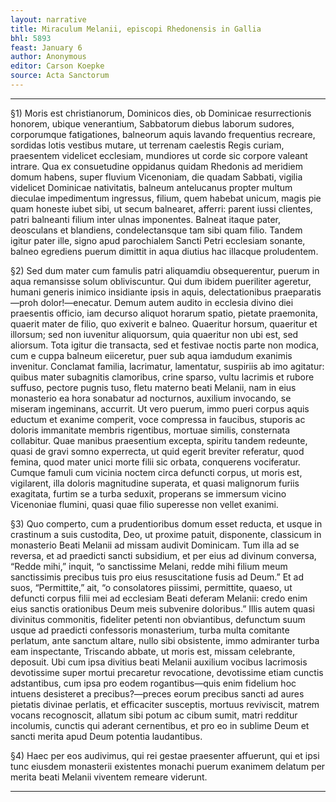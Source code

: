 ```yaml
---
layout: narrative
title: Miraculum Melanii, episcopi Rhedonensis in Gallia
bhl: 5893
feast: January 6
author: Anonymous
editor: Carson Koepke
source: Acta Sanctorum
---
```


---

§1) Moris est christianorum, Dominicos dies, ob Dominicae resurrectionis honorem, ubique venerantium, Sabbatorum diebus laborum sudores, corporumque fatigationes, balneorum aquis lavando frequentius recreare, sordidas lotis vestibus mutare, ut terrenam caelestis Regis curiam, praesentem videlicet ecclesiam, mundiores ut corde sic corpore valeant intrare. Qua ex consuetudine oppidanus quidam Rhedonis ad meridiem domum habens, super fluvium Vicenoniam, die quadam Sabbati, vigilia videlicet Dominicae nativitatis, balneum antelucanus propter multum dieculae impedimentum ingressus, filium, quem habebat unicum, magis pie quam honeste iubet sibi, ut secum balnearet, afferri: parent iussi clientes, patri balneanti filium inter ulnas imponentes. Balneat itaque pater, deosculans et blandiens, condelectansque tam sibi quam filio. Tandem igitur pater ille, signo apud parochialem Sancti Petri ecclesiam sonante, balneo egrediens puerum dimittit in aqua diutius hac illacque proludentem.

§2) Sed dum mater cum famulis patri aliquamdiu obsequerentur, puerum in aqua remansisse solum obliviscuntur. Qui dum ibidem pueriliter ageretur, humani generis inimico insidiante ipsis in aquis, delectationibus praeparatis—proh dolor!—enecatur. Demum autem audito in ecclesia divino diei praesentis officio, iam decurso aliquot horarum spatio, pietate praemonita, quaerit mater de filio, quo exiverit e balneo. Quaeritur horsum, quaeritur et illorsum; sed non iuvenitur aliquorsum, quia quaeritur non ubi est, sed aliorsum. Tota igitur die transacta, sed et festivae noctis parte non modica, cum e cuppa balneum eiiceretur, puer sub aqua iamdudum exanimis invenitur. Conclamat familia, lacrimatur, lamentatur, suspiriis ab imo agitatur: quibus mater subagnitis clamoribus, crine sparso, vultu lacrimis et rubore suffuso, pectore pugnis tuso, fletu materno beati Melanii, nam in eius monasterio ea hora sonabatur ad nocturnos, auxilium invocando, se miseram ingeminans, accurrit. Ut vero puerum, immo pueri corpus aquis eductum et exanime comperit, voce compressa in faucibus, stuporis ac doloris immanitate membris rigentibus, mortuae similis, consternata collabitur. Quae manibus praesentium excepta, spiritu tandem redeunte, quasi de gravi somno experrecta, ut quid egerit breviter referatur, quod femina, quod mater unici morte filii sic orbata, conquerens vociferatur. Cumque famuli cum vicinia noctem circa defuncti corpus, ut moris est, vigilarent, illa doloris magnitudine superata, et quasi malignorum furiis exagitata, furtim se a turba seduxit, properans se immersum vicino Vicenoniae flumini, quasi quae filio superesse non vellet exanimi.

§3) Quo comperto, cum a prudentioribus domum esset reducta, et usque in crastinum a suis custodita, Deo, ut proxime patuit, disponente, classicum in monasterio Beati Melanii ad missam audivit Dominicam. Tum illa ad se reversa, et ad praedicti sancti subsidium, et per eius ad divinum conversa, “Redde mihi,” inquit, “o sanctissime Melani, redde mihi filium meum sanctissimis precibus tuis pro eius resuscitatione fusis ad Deum.” Et ad suos, “Permittite,” ait, “o consolatores piissimi, permittite, quaeso, ut defuncti corpus filii mei ad ecclesiam Beati deferam Melanii: credo enim eius sanctis orationibus Deum meis subvenire doloribus.” Illis autem quasi divinitus commonitis, fideliter petenti non obviantibus, defunctum suum usque ad praedicti confessoris monasterium, turba multa comitante perlatum, ante sanctum altare, nullo sibi obsistente, immo admiranter turba eam inspectante, Triscando abbate, ut moris est, missam celebrante, deposuit. Ubi cum ipsa divitius beati Melanii auxilium vocibus lacrimosis devotissime super mortui precaretur revocatione, devotissime etiam cunctis adstantibus, cum ipsa pro eodem rogantibus—quis enim fidelium hoc intuens desisteret a precibus?—preces eorum precibus sancti ad aures pietatis divinae perlatis, et efficaciter susceptis, mortuus reviviscit, matrem vocans recognoscit, allatum sibi potum ac cibum sumit, matri redditur incolumis, cunctis qui aderant cernentibus, et pro eo in sublime Deum et sancti merita apud Deum potentia laudantibus.

§4) Haec per eos audivimus, qui rei gestae praesenter affuerunt, qui et ipsi tunc eiusdem monasterii existentes monachi puerum exanimem delatum per merita beati Melanii viventem remeare viderunt.

---
